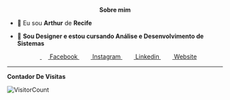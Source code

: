 
<p align="center"><b>Sobre mim</b></p>

<p align="left">
  
- 👦 Eu sou <strong>Arthur</strong> de <strong>Recife</strong>

- 🔭 <strong>Sou Designer e estou cursando Análise e Desenvolvimento de Sistemas</strong>

<!---

- 🌱 <strong>Informações sobre o que você está estudando no momento (Áreas, linguagens)</strong>

- 👯 Eu estou procurando colaborar em projetos open source.

- 💬 Pergunte-me sobre <strong>Seus interesses</strong>
</p>
<p align="center">📫<b>Meus contatos</br></p>

--->

<p align="center">
&nbsp;&nbsp;&nbsp;&nbsp;<a href = "https://www.facebook.com/SEU_FACE_AQUI?ref=bookmarks" target="_blank"> <img align="center" src = "https://cdn1.iconfinder.com/data/icons/logotypes/32/square-facebook-256.png" height= 15px width = 15px> Facebook </a>&nbsp;&nbsp;
<a href = "https://www.instagram.com/SEU_INSTA_AQUI" target="_blank"><img align="center" src="https://image.flaticon.com/icons/svg/174/174855.svg" height= 15px width = 15px> Instagram </a>&nbsp;&nbsp;
<a href = "https://www.linkedin.com/in/SEU_LINKEDIN_AQUI-4b872715a/" target="_blank"><img align="center" src = "https://image.flaticon.com/icons/svg/174/174857.svg" height= 15px width = 15px> Linkedin </a>&nbsp;&nbsp;
<a href = "SEU_SITE_PESSOAL_AQUI" target="_blank"><img align="center" src = "https://image.flaticon.com/icons/svg/841/841364.svg" height= 15px width = 15px> Website </a>
</p>

*************
**Contador De Visitas**

![VisitorCount](https://profile-counter.glitch.me/{arthurhcbem}/count.svg)
